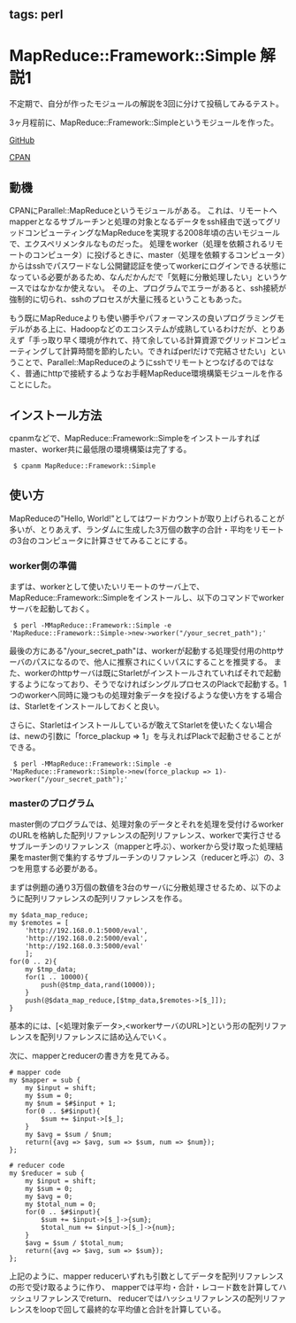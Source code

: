 tags: perl
---
# MapReduce::Framework::Simple 解説1

不定期で、自分が作ったモジュールの解説を3回に分けて投稿してみるテスト。

3ヶ月程前に、MapReduce::Framework::Simpleというモジュールを作った。

[GitHub](https://github.com/adokoy001/MapReduce-Framework-Simple)

[CPAN](https://metacpan.org/pod/MapReduce::Framework::Simple)

## 動機

CPANにParallel::MapReduceというモジュールがある。
これは、リモートへmapperとなるサブルーチンと処理の対象となるデータをssh経由で送ってグリッドコンピューティングなMapReduceを実現する2008年頃の古いモジュールで、エクスペリメンタルなものだった。
処理をworker（処理を依頼されるリモートのコンピュータ）に投げるときに、master（処理を依頼するコンピュータ）からはsshでパスワードなし公開鍵認証を使ってworkerにログインできる状態になっている必要があるため、なんだかんだで「気軽に分散処理したい」というケースではなかなか使えない。
その上、プログラムでエラーがあると、ssh接続が強制的に切られ、sshのプロセスが大量に残るということもあった。

もう既にMapReduceよりも使い勝手やパフォーマンスの良いプログラミングモデルがある上に、Hadoopなどのエコシステムが成熟しているわけだが、とりあえず「手っ取り早く環境が作れて、持て余している計算資源でグリッドコンピューティングして計算時間を節約したい。できればperlだけで完結させたい」ということで、Parallel::MapReduceのようにsshでリモートとつなげるのではなく、普通にhttpで接続するようなお手軽MapReduce環境構築モジュールを作ることにした。

## インストール方法

cpanmなどで、MapReduce::Framework::Simpleをインストールすればmaster、worker共に最低限の環境構築は完了する。

```
 $ cpanm MapReduce::Framework::Simple
```

## 使い方

MapReduceの"Hello, World!"としてはワードカウントが取り上げられることが多いが、とりあえず、ランダムに生成した3万個の数字の合計・平均をリモートの3台のコンピュータに計算させてみることにする。

### worker側の準備

まずは、workerとして使いたいリモートのサーバ上で、MapReduce::Framework::Simpleをインストールし、以下のコマンドでworkerサーバを起動しておく。

```
 $ perl -MMapReduce::Framework::Simple -e 'MapReduce::Framework::Simple->new->worker("/your_secret_path");'
```

最後の方にある"/your_secret_path"は、workerが起動する処理受付用のhttpサーバのパスになるので、他人に推察されにくいパスにすることを推奨する。
また、workerのhttpサーバは既にStarletがインストールされていればそれで起動するようになっており、そうでなければシングルプロセスのPlackで起動する。1つのworkerへ同時に幾つもの処理対象データを投げるような使い方をする場合は、Starletをインストールしておくと良い。


さらに、Starletはインストールしているが敢えてStarletを使いたくない場合は、newの引数に「force_plackup => 1」を与えればPlackで起動させることができる。

```
 $ perl -MMapReduce::Framework::Simple -e 'MapReduce::Framework::Simple->new(force_plackup => 1)->worker("/your_secret_path");'
```

### masterのプログラム

master側のプログラムでは、処理対象のデータとそれを処理を受付けるworkerのURLを格納した配列リファレンスの配列リファレンス、workerで実行させるサブルーチンのリファレンス（mapperと呼ぶ）、workerから受け取った処理結果をmaster側で集約するサブルーチンのリファレンス（reducerと呼ぶ）の、3つを用意する必要がある。

まずは例題の通り3万個の数値を3台のサーバに分散処理させるため、以下のように配列リファレンスの配列リファレンスを作る。

    my $data_map_reduce;
	my $remotes = [
	    'http://192.168.0.1:5000/eval',
		'http://192.168.0.2:5000/eval',
		'http://192.168.0.3:5000/eval'
		];
    for(0 .. 2){
        my $tmp_data;
        for(1 .. 10000){
            push(@$tmp_data,rand(10000));
        }
        push(@$data_map_reduce,[$tmp_data,$remotes->[$_]]);
    }

基本的には、[<処理対象データ>,<workerサーバのURL>]という形の配列リファレンスを配列リファレンスに詰め込んでいく。

次に、mapperとreducerの書き方を見てみる。

    # mapper code
    my $mapper = sub {
        my $input = shift;
        my $sum = 0;
        my $num = $#$input + 1;
        for(0 .. $#$input){
            $sum += $input->[$_];
        }
        my $avg = $sum / $num;
        return({avg => $avg, sum => $sum, num => $num});
    };

    # reducer code
    my $reducer = sub {
        my $input = shift;
        my $sum = 0;
        my $avg = 0;
        my $total_num = 0;
        for(0 .. $#$input){
            $sum += $input->[$_]->{sum};
            $total_num += $input->[$_]->{num};
        }
        $avg = $sum / $total_num;
        return({avg => $avg, sum => $sum});
    };

上記のように、mapper reducerいずれも引数としてデータを配列リファレンスの形で受け取るように作り、
mapperでは平均・合計・レコード数を計算してハッシュリファレンスでreturn、
reducerではハッシュリファレンスの配列リファレンスをloopで回して最終的な平均値と合計を計算している。


